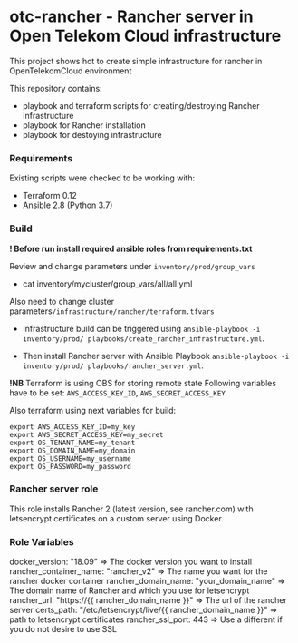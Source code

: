 # otc-rancher - Rancher server in Open Telekom Cloud infrastructure

This project shows hot to create simple infrastructure for rancher in OpenTelekomCloud environment

This repository contains:
 - playbook and terraform scripts for creating/destroying Rancher infrastructure
 - playbook for Rancher installation
 - playbook for destoying infrastructure

### Requirements
Existing scripts were checked to be working with:
 - Terraform 0.12
 - Ansible 2.8 (Python 3.7)

### Build

**! Before run install required ansible roles from requirements.txt**

Review and change parameters under ``inventory/prod/group_vars``
- cat inventory/mycluster/group_vars/all/all.yml

Also need to change cluster parameters``/infrastructure/rancher/terraform.tfvars``

- Infrastructure build can be triggered using `ansible-playbook -i inventory/prod/ playbooks/create_rancher_infrastructure.yml`.

- Then install Rancher server with Ansible Playbook `ansible-playbook -i inventory/prod/ playbooks/rancher_server.yml`.

**!NB** Terraform is using OBS for storing remote state
Following variables have to be set: `AWS_ACCESS_KEY_ID`, `AWS_SECRET_ACCESS_KEY`

Also terraform using next variables for build:
```
export AWS_ACCESS_KEY_ID=my_key
export AWS_SECRET_ACCESS_KEY=my_secret
export OS_TENANT_NAME=my_tenant
export OS_DOMAIN_NAME=my_domain
export OS_USERNAME=my_username
export OS_PASSWORD=my_password
```
### Rancher server role

This role installs Rancher 2 (latest version, see rancher.com) with letsencrypt certificates on a custom server using Docker.

### Role Variables
docker_version: "18.09" => The docker version you want to install
rancher_container_name: "rancher_v2" => The name you want for the rancher docker container
rancher_domain_name: "your_domain_name" => The domain name of Rancher and which you use for letsencrypt
rancher_url: "https://{{ rancher_domain_name }}" => The url of the rancher server
certs_path: "/etc/letsencrypt/live/{{ rancher_domain_name }}" => path to letsencrypt certificates
rancher_ssl_port: 443 => Use a different if you do not desire to use SSL
